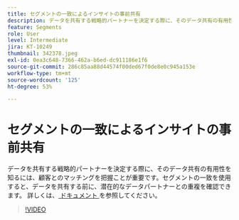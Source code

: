 ```yaml
---
title: セグメントの一致によるインサイトの事前共有
description: データを共有する戦略的パートナーを決定する際に、そのデータ共有の有用性を知るには、顧客とのマッチングを把握ことが重要です。Segment Match を使用すると、データを共有する前に潜在的なデータパートナーとの重複を確認でき、それらのパートナーとのデータの双方向共有も完了できます。
feature: Segments
role: User
level: Intermediate
jira: KT-10249
thumbnail: 342378.jpeg
exl-id: 0ea3c648-7366-462a-b6ed-dc911186e1f6
source-git-commit: 286c85aa88d44574f00ded67f0de8e0c945a153e
workflow-type: tm+mt
source-wordcount: '125'
ht-degree: 53%

---
```


# セグメントの一致によるインサイトの事前共有

データを共有する戦略的パートナーを決定する際に、そのデータ共有の有用性を知るには、顧客とのマッチングを把握ことが重要です。セグメントの一致を使用すると、データを共有する前に、潜在的なデータパートナーとの重複を確認できます。 詳しくは、[ ドキュメント ](https://experienceleague.adobe.com/docs/experience-platform/segmentation/ui/segment-match/overview.html?lang=ja) を参照してください。

>[!VIDEO](https://video.tv.adobe.com/v/346346/?learn=on&enablevpops&captions=jpn)
